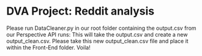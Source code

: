 # DVA Project: Reddit analysis

Please run DataCleaner.py in our root folder containing the output.csv from our Perspective API runs:
  This will take the output.csv and create a new output_clean.csv.
  Please take this new output_clean.csv file and place it within the Front-End folder.
  Voila!
